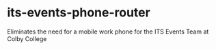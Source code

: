 # its-events-phone-router
Eliminates the need for a mobile work phone for the ITS Events Team at Colby College
